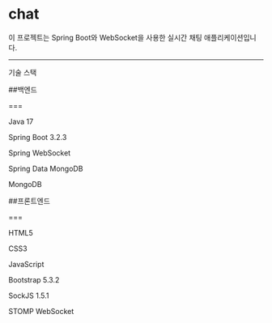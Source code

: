 # chat

이 프로젝트는 Spring Boot와 WebSocket을 사용한 실시간 채팅 애플리케이션입니다.

---
기술 스택

##백엔드

===

Java 17

Spring Boot 3.2.3

Spring WebSocket

Spring Data MongoDB

MongoDB

##프론트엔드

===

HTML5

CSS3

JavaScript

Bootstrap 5.3.2

SockJS 1.5.1

STOMP WebSocket
